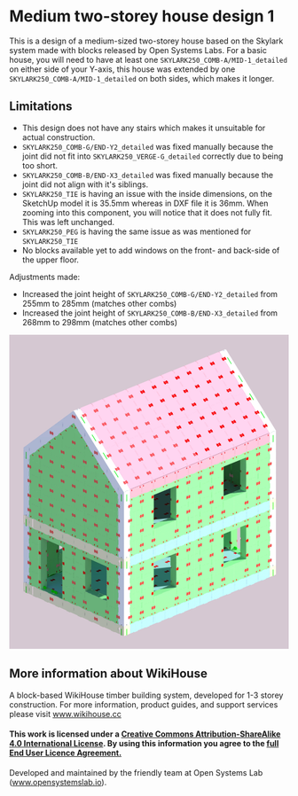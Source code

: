 # Medium two-storey house design 1
This is a design of a medium-sized two-storey house based on the Skylark system made with blocks released by Open Systems Labs. For a basic house, you will need to have at least one `SKYLARK250_COMB-A/MID-1_detailed` on either side of your Y-axis, this house was extended by one `SKYLARK250_COMB-A/MID-1_detailed` on both sides, which makes it longer.

## Limitations
- This design does not have any stairs which makes it unsuitable for actual construction.
- `SKYLARK250_COMB-G/END-Y2_detailed` was fixed manually because the joint did not fit into `SKYLARK250_VERGE-G_detailed` correctly due to being too short.
- `SKYLARK250_COMB-B/END-X3_detailed` was fixed manually because the joint did not align with it's siblings.
- `SKYLARK250_TIE` is having an issue with the inside dimensions, on the SketchUp model it is 35.5mm whereas in DXF file it is 36mm. When zooming into this component, you will notice that it does not fully fit. This was left unchanged.
- `SKYLARK250_PEG` is having the same issue as was mentioned for `SKYLARK250_TIE`
- No blocks available yet to add windows on the front- and back-side of the upper floor.

Adjustments made:
- Increased the joint height of `SKYLARK250_COMB-G/END-Y2_detailed` from 255mm to 285mm (matches other combs)
- Increased the joint height of `SKYLARK250_COMB-B/END-X3_detailed` from 268mm to 298mm (matches other combs)

![alt tag](https://github.com/muscut/Skylark/blob/main/SKYLARK250/Design%20kit/My%20designs/Medium%20two-storey%20house%20design%201/Medium%20two-storey%20house%20design%201.png)

## More information about WikiHouse
A block-based WikiHouse timber building system, developed for 1-3 storey construction.
For more information, product guides, and support services please visit www.wikihouse.cc

#### This work is licensed under a <a rel="license" href="http://creativecommons.org/licenses/by-sa/4.0/">Creative Commons Attribution-ShareAlike 4.0 International License</a>. By using this information you agree to the <a href="https://www.wikihouse.cc/terms">full End User Licence Agreement.</a> 

Developed and maintained by the friendly team at Open Systems Lab (www.opensystemslab.io).